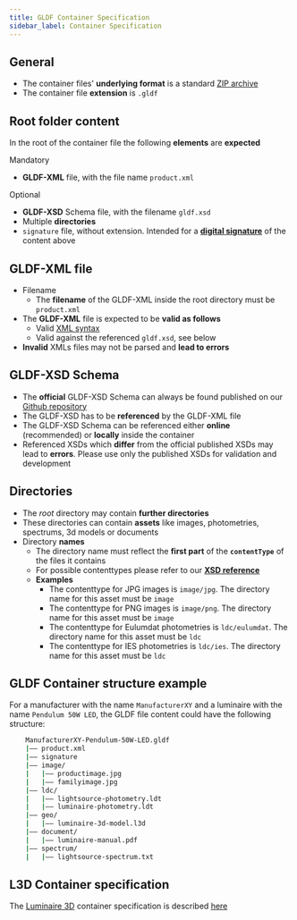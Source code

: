 ```yaml
---
title: GLDF Container Specification
sidebar_label: Container Specification
---
```


## General

- The container files' **underlying format** is a standard [ZIP archive](https://en.wikipedia.org/wiki/ZIP_(file_format))
- The container file **extension** is `.gldf`

## Root folder content

In the root of the container file the following **elements** are **expected**

Mandatory

- **GLDF-XML** file, with the file name `product.xml`

Optional

- **GLDF-XSD** Schema file, with the filename `gldf.xsd`
- Multiple **directories**
- `signature` file, without extension. Intended for a **[digital signature](https://en.wikipedia.org/wiki/Digital_signature)** of the content above

## GLDF-XML file

- Filename
  - The **filename** of the GLDF-XML inside the root directory must be `product.xml`
- The **GLDF-XML** file is expected to be **valid as follows**
  - Valid [XML syntax](https://en.wikipedia.org/wiki/XML)
  - Valid against the referenced `gldf.xsd`, see below
- **Invalid** XMLs files may not be parsed and **lead to errors**

## GLDF-XSD Schema

- The **official** GLDF-XSD Schema can always be found published on our [Github repository](https://github.com/globallightingdata/gldf)
- The GLDF-XSD has to be **referenced** by the GLDF-XML file
- The GLDF-XSD Schema can be referenced either **online** (recommended) or **locally** inside the container
- Referenced XSDs which **differ** from the official published XSDs may lead to **errors**. Please use only the published XSDs for validation and development

## Directories

- The *root* directory may contain **further directories**
- These directories can contain **assets** like images, photometries, spectrums, 3d models or documents
- Directory **names**
  - The directory name must reflect the **first part** of the **`contentType`** of the files it contains
  - For possible contenttypes please refer to our [**XSD reference**](/xsd-reference/index_Files.html)
  - **Examples**
    - The contenttype for JPG images is `image/jpg`. The directory name for this asset must be `image`
    - The contenttype for PNG images is `image/png`. The directory name for this asset must be `image`
    - The contenttype for Eulumdat photometries is `ldc/eulumdat`. The directory name for this asset must be `ldc`
    - The contenttype for IES photometries is `ldc/ies`. The directory name for this asset must be `ldc`

## GLDF Container structure example

For a manufacturer with the name `ManufacturerXY` and a luminaire with the name `Pendulum 50W LED`, the GLDF file content could have the following structure:

```bash
    ManufacturerXY-Pendulum-50W-LED.gldf
    |—— product.xml
    |—— signature
    |—— image/
    |   |—— productimage.jpg
    |   |—— familyimage.jpg
    |—— ldc/
    |   |—— lightsource-photometry.ldt
    |   |—— luminaire-photometry.ldt
    |—— geo/
    |   |—— luminaire-3d-model.l3d
    |—— document/
    |   |—— luminaire-manual.pdf
    |—— spectrum/
    |   |—— lightsource-spectrum.txt
```

## L3D Container specification

The [Luminaire 3D](https://github.com/globallightingdata/l3d) container specification is described [here](/docs/geometry/l3d-container-spec)
